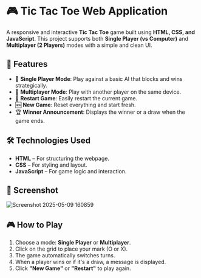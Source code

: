 # 🎮 Tic Tac Toe Web Application

A responsive and interactive **Tic Tac Toe** game built using **HTML, CSS, and JavaScript**. This project supports both **Single Player (vs Computer)** and **Multiplayer (2 Players)** modes with a simple and clean UI.

## 🚀 Features

- 🧠 **Single Player Mode**: Play against a basic AI that blocks and wins strategically.
- 👥 **Multiplayer Mode**: Play with another player on the same device.
- 🔁 **Restart Game**: Easily restart the current game.
- 🆕 **New Game**: Reset everything and start fresh.
- 🏆 **Winner Announcement**: Displays the winner or a draw when the game ends.

## 🛠️ Technologies Used

- **HTML** – For structuring the webpage.
- **CSS** – For styling and layout.
- **JavaScript** – For game logic and interaction.

## 📸 Screenshot

![Screenshot 2025-05-09 160859](https://github.com/user-attachments/assets/d70fd824-37d7-424c-9dc5-ac7c4c4b1252)



## 🎮 How to Play

1. Choose a mode: **Single Player** or **Multiplayer**.
2. Click on the grid to place your mark (O or X).
3. The game automatically switches turns.
4. When a player wins or if it's a draw, a message is displayed.
5. Click **"New Game"** or **"Restart"** to play again.
